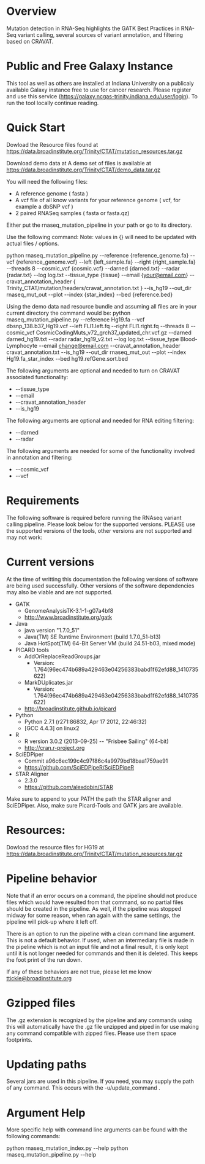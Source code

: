 # Overview

Mutation detection in RNA-Seq highlights the GATK Best Practices in RNA-Seq variant calling, several sources of variant annotation, and filtering based on CRAVAT.

# Public and Free Galaxy Instance

This tool as well as others are installed at Indiana University on a publicaly available Galaxy instance free to use for cancer research. Please register and use this service (https://galaxy.ncgas-trinity.indiana.edu/user/login). To run the tool locally continue reading.

# Quick Start

Dowload the Resource files found at
https://data.broadinstitute.org/Trinity/CTAT/mutation_resources.tar.gz

Download demo data at
A demo set of files is available at https://data.broadinstitute.org/Trinity/CTAT/demo_data.tar.gz

You will need the following files:
* A reference genome ( fasta )
* A vcf file of all know variants for your reference genome ( vcf, for example a dbSNP vcf )
* 2 paired RNASeq samples ( fasta or fasta.qz)

Either put the rnaseq_mutation_pipeline in your path or go to its directory.

Use the following command:
Note: values in {} will need to be updated with actual files / options.

python rnaseq_mutation_pipeline.py --reference {reference_genome.fa} --vcf {reference_genome.vcf} --left {left_sample.fa} --right {right_sample.fa} --threads 8 --cosmic_vcf {cosmic.vcf} --darned {darned.txt} --radar {radar.txt} --log log.txt --tissue_type {tissue} --email {your@email.com} --cravat_annotation_header { Trinity_CTAT/mutation/headers/cravat_annotation.txt } --is_hg19 --out_dir rnaseq_mut_out --plot --index {star_index} --bed {reference.bed}

Using the demo data nad resource bundle and assuming all files are in your current directory the command would be:
python rnaseq_mutation_pipeline.py --reference Hg19.fa --vcf dbsnp_138.b37_Hg19.vcf --left FLI1.left.fq --right FLI1.right.fq --threads 8 --cosmic_vcf CosmicCodingMuts_v72_grch37_updated_chr.vcf.gz --darned darned_hg19.txt --radar radar_hg19_v2.txt --log log.txt --tissue_type Blood-Lymphocyte --email change@email.com --cravat_annotation_header cravat_annotation.txt --is_hg19 --out_dir rnaseq_mut_out --plot --index Hg19.fa_star_index --bed hg19.refGene.sort.bed

The following arguments are optional and needed to turn on CRAVAT associated functionality:
* --tissue_type
* --email
* --cravat_annotation_header
* --is_hg19

The following arguments are optional and needed for RNA editing filtering:
* --darned
* --radar

The following arguments are needed for some of the functionality involved in annotation and filtering:
* --cosmic_vcf
* --vcf

# Requirements

The following software is required before running the RNAseq variant calling pipeline. Please look below for the supported versions. PLEASE use the supported versions of the tools, other versions are not supported and may not work:

# Current versions

At the time of writting this documentation the following versions of software
are being used successfully. Other versions of the software dependencies may
also be viable and are not supported.

* GATK
  * GenomeAnalysisTK-3.1-1-g07a4bf8
  * http://www.broadinstitute.org/gatk
* Java
  * java version "1.7.0_51"
  * Java(TM) SE Runtime Environment (build 1.7.0_51-b13)
  * Java HotSpot(TM) 64-Bit Server VM (build 24.51-b03, mixed mode)
* PICARD tools
  * AddOrReplaceReadGroups.jar
    * Version: 1.764(96ec474b689a429463e04256383babd1f62efd88_1410735622)
  * MarkDUplicates.jar
    * Version: 1.764(96ec474b689a429463e04256383babd1f62efd88_1410735622)
  * http://broadinstitute.github.io/picard
* Python
  * Python 2.7.1 (r271:86832, Apr 17 2012, 22:46:32) 
  * [GCC 4.4.3] on linux2
* R
  * R version 3.0.2 (2013-09-25) -- "Frisbee Sailing" (64-bit)
  * http://cran.r-project.org
* SciEDPiper
  * Commit a96c6ec199c4c97f86c4a9979bd18baa1759ae91
  * https://github.com/SciEDPipeR/SciEDPipeR
* STAR Aligner
  * 2.3.0
  * https://github.com/alexdobin/STAR

Make sure to append to your PATH the path the STAR aligner and SciEDPiper.
Also, make sure Picard-Tools and GATK jars are available.


# Resources:

Dowload the resource files for HG19 at
https://data.broadinstitute.org/Trinity/CTAT/mutation_resources.tar.gz


# Pipeline behavior

Note that if an error occurs on a command, the pipeline should not produce files which would have resulted 
from that command, so no partial files should be created in the pipeline. As well, if the pipeline was stopped
midway for some reason, when ran again with the same settings, the pipeline will pick-up where it left off.

There is an option to run the pipeline with a clean command line argument. This is not a default behavior.
If used, when an intermediary file is made in the pipeline which is not an input file and not a final result,
it is only kept until it is not longer needed for commands and then it is deleted. 
This keeps the foot print of the run down.

If any of these behaviors are not true, please let me know ttickle@broadinstitute.org


# Gzipped files

The .gz extension is recognized by the pipeline and any commands using this will automatically have the .gz file unzipped and piped in for
use making any command compatible with zipped files. Please use them space footprints.


# Updating paths

Several jars are used in this pipeline. If you need, you may supply the path of any command. This occurs with the -u/update_command .


# Argument Help

More specific help with command line arguments can be found with the following
commands:

python rnaseq_mutation_index.py --help
python rnaseq_mutation_pipeline.py --help
